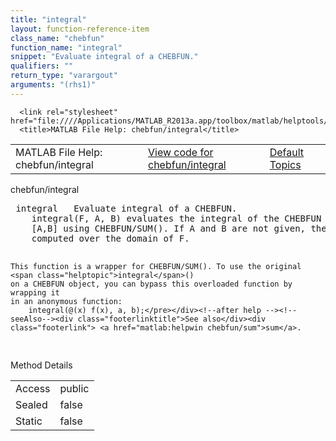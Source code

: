 ```yaml
---
title: "integral"
layout: function-reference-item
class_name: "chebfun"
function_name: "integral"
snippet: "Evaluate integral of a CHEBFUN."
qualifiers: ""
return_type: "varargout"
arguments: "(rhs1)"
---
```


<html>
   <head>
      <meta http-equiv="Content-Type" content="text/html; charset=utf-8">
   
      <link rel="stylesheet" href="file:////Applications/MATLAB_R2013a.app/toolbox/matlab/helptools/private/helpwin.css">
      <title>MATLAB File Help: chebfun/integral</title>
   </head>
   <body>
      <!--Single-page help-->
      <table border="0" cellspacing="0" width="100%">
         <tr class="subheader">
            <td class="headertitle">MATLAB File Help: chebfun/integral</td>
            <td class="subheader-left"><a href="matlab:edit chebfun/integral">View code for chebfun/integral</a></td>
            <td class="subheader-right"><a href="matlab:helpwin">Default Topics</a></td>
         </tr>
      </table>
      <div class="title">chebfun/integral</div>
      <div class="helptext"><pre><!--helptext --> <span class="helptopic">integral</span>   Evaluate integral of a CHEBFUN.
    <span class="helptopic">integral</span>(F, A, B) evaluates the integral of the CHEBFUN F over the interval
    [A,B] using CHEBFUN/SUM(). If A and B are not given, the integral is
    computed over the domain of F.
 
    This function is a wrapper for CHEBFUN/SUM(). To use the original <span class="helptopic">integral</span>()
    on a CHEBFUN object, you can bypass this overloaded function by wrapping it
    in an anonymous function:
        integral(@(x) f(x), a, b);</pre></div><!--after help --><!--seeAlso--><div class="footerlinktitle">See also</div><div class="footerlink"> <a href="matlab:helpwin chebfun/sum">sum</a>.
</div>
      <!--Method-->
      <div class="sectiontitle">Method Details</div>
      <table class="class-details">
         <tr>
            <td class="class-detail-label">Access</td>
            <td>public</td>
         </tr>
         <tr>
            <td class="class-detail-label">Sealed</td>
            <td>false</td>
         </tr>
         <tr>
            <td class="class-detail-label">Static</td>
            <td>false</td>
         </tr>
      </table>
   </body>
</html>
